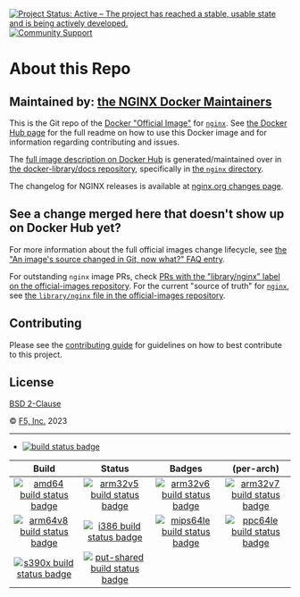 [![Project Status: Active – The project has reached a stable, usable state and is being actively developed.](https://www.repostatus.org/badges/latest/active.svg)](https://www.repostatus.org/#active)
[![Community Support](https://badgen.net/badge/support/community/cyan?icon=awesome)](https://github.com/nginxinc/docker-nginx/blob/master/SUPPORT.md)

# About this Repo

## Maintained by: [the NGINX Docker Maintainers](https://github.com/nginxinc/docker-nginx)

This is the Git repo of the [Docker "Official Image"](https://github.com/docker-library/official-images#what-are-official-images) for [`nginx`](https://hub.docker.com/_/nginx/). See [the Docker Hub page](https://hub.docker.com/_/nginx/) for the full readme on how to use this Docker image and for information regarding contributing and issues.

The [full image description on Docker Hub](https://hub.docker.com/_/nginx/) is generated/maintained over in [the docker-library/docs repository](https://github.com/docker-library/docs), specifically in [the `nginx` directory](https://github.com/docker-library/docs/tree/master/nginx).

The changelog for NGINX releases is available at [nginx.org changes page](https://nginx.org/en/CHANGES).

## See a change merged here that doesn't show up on Docker Hub yet?

For more information about the full official images change lifecycle, see [the "An image's source changed in Git, now what?" FAQ entry](https://github.com/docker-library/faq#an-images-source-changed-in-git-now-what).

For outstanding `nginx` image PRs, check [PRs with the "library/nginx" label on the official-images repository](https://github.com/docker-library/official-images/labels/library%2Fnginx). For the current "source of truth" for [`nginx`](https://hub.docker.com/_/nginx/), see [the `library/nginx` file in the official-images repository](https://github.com/docker-library/official-images/blob/master/library/nginx).

## Contributing

Please see the [contributing guide](https://github.com/nginxinc/docker-nginx/blob/master/CONTRIBUTING.md) for guidelines on how to best contribute to this project.

## License

[BSD 2-Clause](https://github.com/nginxinc/docker-nginx/blob/master/LICENSE)

&copy; [F5, Inc.](https://www.f5.com/) 2023

---

- [![build status badge](https://img.shields.io/github/actions/workflow/status/nginxinc/docker-nginx/ci.yml?branch=master&label=GitHub%20CI)](https://github.com/nginxinc/docker-nginx/actions?query=workflow%3A%22GitHub+CI%22+branch%3Amaster)

| Build | Status | Badges | (per-arch) |
|:-:|:-:|:-:|:-:|
| [![amd64 build status badge](https://img.shields.io/jenkins/s/https/doi-janky.infosiftr.net/job/multiarch/job/amd64/job/nginx.svg?label=amd64)](https://doi-janky.infosiftr.net/job/multiarch/job/amd64/job/nginx/) | [![arm32v5 build status badge](https://img.shields.io/jenkins/s/https/doi-janky.infosiftr.net/job/multiarch/job/arm32v5/job/nginx.svg?label=arm32v5)](https://doi-janky.infosiftr.net/job/multiarch/job/arm32v5/job/nginx/) | [![arm32v6 build status badge](https://img.shields.io/jenkins/s/https/doi-janky.infosiftr.net/job/multiarch/job/arm32v6/job/nginx.svg?label=arm32v6)](https://doi-janky.infosiftr.net/job/multiarch/job/arm32v6/job/nginx/) | [![arm32v7 build status badge](https://img.shields.io/jenkins/s/https/doi-janky.infosiftr.net/job/multiarch/job/arm32v7/job/nginx.svg?label=arm32v7)](https://doi-janky.infosiftr.net/job/multiarch/job/arm32v7/job/nginx/) |
| [![arm64v8 build status badge](https://img.shields.io/jenkins/s/https/doi-janky.infosiftr.net/job/multiarch/job/arm64v8/job/nginx.svg?label=arm64v8)](https://doi-janky.infosiftr.net/job/multiarch/job/arm64v8/job/nginx/) | [![i386 build status badge](https://img.shields.io/jenkins/s/https/doi-janky.infosiftr.net/job/multiarch/job/i386/job/nginx.svg?label=i386)](https://doi-janky.infosiftr.net/job/multiarch/job/i386/job/nginx/) | [![mips64le build status badge](https://img.shields.io/jenkins/s/https/doi-janky.infosiftr.net/job/multiarch/job/mips64le/job/nginx.svg?label=mips64le)](https://doi-janky.infosiftr.net/job/multiarch/job/mips64le/job/nginx/) | [![ppc64le build status badge](https://img.shields.io/jenkins/s/https/doi-janky.infosiftr.net/job/multiarch/job/ppc64le/job/nginx.svg?label=ppc64le)](https://doi-janky.infosiftr.net/job/multiarch/job/ppc64le/job/nginx/) |
| [![s390x build status badge](https://img.shields.io/jenkins/s/https/doi-janky.infosiftr.net/job/multiarch/job/s390x/job/nginx.svg?label=s390x)](https://doi-janky.infosiftr.net/job/multiarch/job/s390x/job/nginx/) | [![put-shared build status badge](https://img.shields.io/jenkins/s/https/doi-janky.infosiftr.net/job/put-shared/job/light/job/nginx.svg?label=put-shared)](https://doi-janky.infosiftr.net/job/put-shared/job/light/job/nginx/) |
